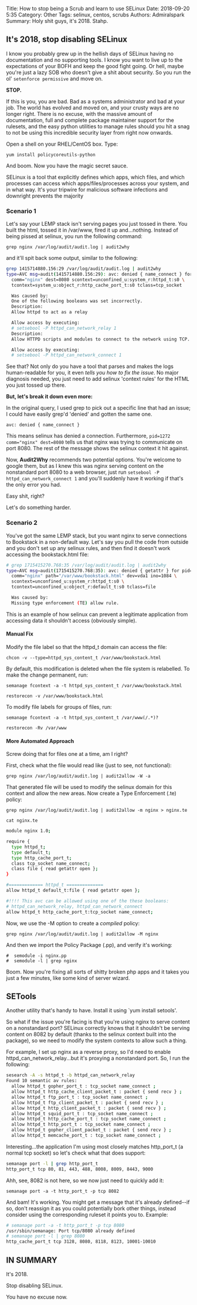 Title: How to stop being a Scrub and learn to use SELinux
Date: 2018-09-20 5:35
Category: Other
Tags: selinux, centos, scrubs
Authors: Admiralspark
Summary: Holy shit guys, it's 2018. Stahp.

## It's 2018, stop disabling SELinux

I know you probably grew up in the hellish days of SELinux having no documentation and no supporting tools. I know you want to live up to the expectations of your BOFH and keep the good fight going. Or hell, maybe you're just a lazy SOB who doesn't give a shit about security. So you run the ol' `setenforce permissive` and move on.

**STOP.**

If this is you, you are bad. Bad as a systems administrator and bad at your job. The world has evolved and moved on, and your crusty ways are no longer right. There is no excuse, with the massive amount of documentation, full and complete package maintainer support for the rulesets, and the easy python utilities to manage rules should you hit a snag to not be using this incredible security layer from right now onwards. 

Open a shell on your RHEL/CentOS box. Type:

`yum install policycoreutils-python`

And boom. Now you have the magic secret sauce. 

SELinux is a tool that explicitly defines which apps, which files, and which processes can access which apps/files/processes across your system, and in what way. It's your tripwire for malicious software infections and downright prevents the majority 

### Scenario 1

Let's say your LEMP stack isn't serving pages you just tossed in there. You built the html, tossed it in /var/www, fired it up and...nothing. Instead of being pissed at selinux, you run the following command:

`grep nginx /var/log/audit/audit.log | audit2why`

and it'll spit back some output, similar to the following:

```bash
grep 1415714880.156:29 /var/log/audit/audit.log | audit2why
type=AVC msg=audit(1415714880.156:29): avc: denied { name_connect } for pid=1349 \
  comm="nginx" dest=8080 scontext=unconfined_u:system_r:httpd_t:s0 \
  tcontext=system_u:object_r:http_cache_port_t:s0 tclass=tcp_socket

  Was caused by:
  One of the following booleans was set incorrectly.
  Description:
  Allow httpd to act as a relay

  Allow access by executing:
  # setsebool -P httpd_can_network_relay 1
  Description:
  Allow HTTPD scripts and modules to connect to the network using TCP.

  Allow access by executing:
  # setsebool -P httpd_can_network_connect 1
```

See that? Not only do you have a tool that parses and makes the logs human-readable for you, it even *tells you how to fix the issue*. No major diagnosis needed, you just need to add selinux 'context rules' for the HTML you just tossed up there.

**But, let's break it down even more:**

In the original query, I used grep to pick out a specific line that had an issue; I could have easily grep'd 'denied' and gotten the same one.

`avc: denied { name_connect }`

This means selinux has denied a connection. Furthermore, `pid=1272 comm="nginx" dest=8080` tells us that nginx was trying to communicate on port 8080. The rest of the message shows the selinux context it hit against.

Now, **Audit2Why** recommends two potential options. You're welcome to google them, but as I knew this was nginx serving content on the nonstandard port 8080 to a web browser, just run `setsebool -P httpd_can_network_connect 1` and you'll suddenly have it working if that's the only error you had.

Easy shit, right?

Let's do something harder. 

### Scenario 2

You've got the same LEMP stack, but you want nginx to serve connections to Bookstack in a non-default way. Let's say you pull the code from outside and you don't set up any selinux rules, and then find it doesn't work accessing the bookstack.html file:

```bash
# grep 1715415270.768:35 /var/log/audit/audit.log | audit2why
type=AVC msg=audit(1715415270.768:35): avc: denied { getattr } for pid=1440 \
  comm="nginx" path="/var/www/bookstack.html" dev=vda1 ino=1084 \
  scontext=unconfined_u:system_r:httpd_t:s0 \
  tcontext=unconfined_u:object_r:default_t:s0 tclass=file

  Was caused by:
  Missing type enforcement (TE) allow rule.
```

This is an example of how selinux can prevent a legitimate application from accessing data it shouldn't access (obviously simple).

#### Manual Fix

Modify the file label so that the httpd_t domain can access the file:

`chcon -v --type=httpd_sys_content_t /var/www/bookstack.html`

By default, this modification is deleted when the file system is relabelled. To make the change permanent, run:

`semanage fcontext -a -t httpd_sys_content_t /var/www/bookstack.html`

`restorecon -v /var/www/bookstack.html`

To modify file labels for groups of files, run:

`semanage fcontext -a -t httpd_sys_content_t /var/www(/.*)?`

`restorecon -Rv /var/www`

#### More Automated Approach

Screw doing that for files one at a time, am I right?

First, check what the file would read like (just to see, not functional):

`grep nginx /var/log/audit/audit.log | audit2allow -W -a`

That generated file will be used to modify the selinux domain for this context and allow the new areas. Now create a Type Enforcement (.te) policy:

`grep nginx /var/log/audit/audit.log | audit2allow -m nginx > nginx.te`

`cat nginx.te`

```bash
module nginx 1.0;

require {
  type httpd_t;
  type default_t;
  type http_cache_port_t;
  class tcp_socket name_connect;
  class file { read getattr open };
}

#============= httpd_t ==============
allow httpd_t default_t:file { read getattr open };

#!!!! This avc can be allowed using one of the these booleans:
# httpd_can_network_relay, httpd_can_network_connect
allow httpd_t http_cache_port_t:tcp_socket name_connect;
```

Now, we use the -M option to create a *compiled* policy:

`grep nginx /var/log/audit/audit.log | audit2allow -M nginx`

And then we import the Policy Package (.pp), and verify it's working:

```
#  semodule -i nginx.pp
#  semodule -l | grep nginx
```

Boom. Now you're fixing all sorts of shitty broken php apps and it takes you just a few minutes, like some kind of server wizard.

## SETools

Another utility that's handy to have. Install it using `yum install setools'.

So what if the issue you're facing is that you're using nginx to serve content on a nonstandard port? SELinux correctly knows that it shouldn't be serving content on 8082 by default (thanks to the selinux context built into the package), so we need to modify the system contexts to allow such a thing.

For example, I set up nginx as a reverse proxy, so I'd need to enable httpd_can_network_relay...but it's proxying a nonstandard port. So, I run the following:

```bash
sesearch -A -s httpd_t -b httpd_can_network_relay
Found 10 semantic av rules:
  allow httpd_t gopher_port_t : tcp_socket name_connect ;
  allow httpd_t http_cache_client_packet_t : packet { send recv } ;
  allow httpd_t ftp_port_t : tcp_socket name_connect ;
  allow httpd_t ftp_client_packet_t : packet { send recv } ;
  allow httpd_t http_client_packet_t : packet { send recv } ;
  allow httpd_t squid_port_t : tcp_socket name_connect ;
  allow httpd_t http_cache_port_t : tcp_socket name_connect ;
  allow httpd_t http_port_t : tcp_socket name_connect ;
  allow httpd_t gopher_client_packet_t : packet { send recv } ;
  allow httpd_t memcache_port_t : tcp_socket name_connect ;
```

Interesting...the application I'm using most closely matches http_port_t (a normal tcp socket) so let's check what that does support:

```bash
semanage port -l | grep http_port_t
http_port_t tcp 80, 81, 443, 488, 8008, 8009, 8443, 9000
```

Ahh, see, 8082 is not here, so we now just need to quickly add it:

`semanage port -a -t http_port_t -p tcp 8082`

And bam! It's working. You might get a message that it's already defined--if so, don't reassign it as you could potentially bork other things, instead consider using the corresponding ruleset it points you to. Example:

```bash
# semanage port -a -t http_port_t -p tcp 8080
/usr/sbin/semanage: Port tcp/8080 already defined
# semanage port -l | grep 8080
http_cache_port_t tcp 3128, 8080, 8118, 8123, 10001-10010
```

## IN SUMMARY

It's 2018.

Stop disabling SELinux. 

You have no excuse now. 